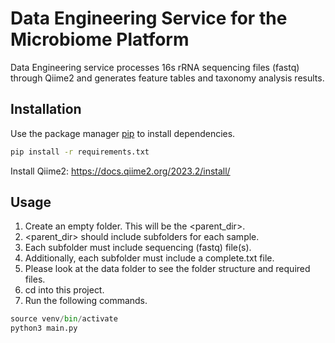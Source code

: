 # Data Engineering Service for the Microbiome Platform
Data Engineering service processes 16s rRNA sequencing files (fastq) through Qiime2 and generates feature tables and taxonomy analysis results.

## Installation

Use the package manager [pip](https://pip.pypa.io/en/stable/) to install dependencies.

```bash
pip install -r requirements.txt
```

Install Qiime2: https://docs.qiime2.org/2023.2/install/

## Usage

1. Create an empty folder. This will be the <parent_dir>.
2. <parent_dir> should include subfolders for each sample. 
3. Each subfolder must include sequencing (fastq) file(s).
4. Additionally, each subfolder must include a complete.txt file.
5. Please look at the data folder to see the folder structure and required files. 
7. cd into this project. 
8. Run the following commands.

```python
source venv/bin/activate  
python3 main.py
```
